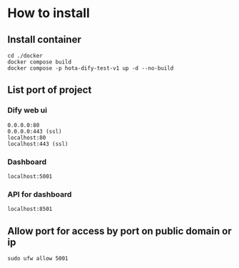 # How to install
## Install container
```
cd ./docker
docker compose build
docker compose -p hota-dify-test-v1 up -d --no-build
```

## List port of project
### Dify web ui
```
0.0.0.0:80
0.0.0.0:443 (ssl)
localhost:80
localhost:443 (ssl)
```
### Dashboard
```
localhost:5001
```
### API for dashboard
```
localhost:8501
```

## Allow port for access by port on public domain or ip
```
sudo ufw allow 5001
```
